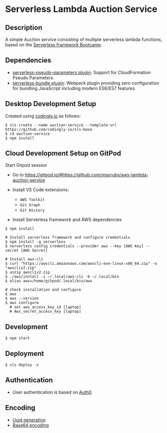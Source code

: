 # Serverless Lambda Auction Service

## Description
A simple Auction service consisting of multiple serverless lambda functions, based on the [Serverless framework Bootcamp](https://www.udemy.com/course/serverless-framework/).

## Dependencies
* [serverless-pseudo-parameters plugin](https://www.npmjs.com/package/serverless-pseudo-parameters): Support for CloudFormation Pseudo Parameters.
* [serverless-bundle plugin](https://www.npmjs.com/package/serverless-pseudo-parameters): Webpack plugin providing zero configuration for bundling JavaScript including modern ES6/ES7 features.

## Desktop Development Setup
Created using [codingly.io](https://github.com/codingly-io/sls-base) as follows:

```shell
$ sls create --name auction-service --template-url https://github.com/codingly-io/sls-base
$ cd auction-service
$ npm install
```

## Cloud Development Setup on GitPod

Start Gitpod session
- Go to https://gitpod.io/#https://github.com/maxruby/aws-lambda-auction-service
- Install VS Code extensions: 
    - `AWS Toolkit`
    - `Git Graph`
    - `Git History`

- Install Serverless framework and AWS dependencies

```shell
$ npm install

# Install serverless framework and configure credentials
$ npm install -g serverless
$ serverless config credentials --provider aws --key [AWS Key] --secret [AWS Secret]

# Install aws-cli
$ curl "https://awscli.amazonaws.com/awscli-exe-linux-x86_64.zip" -o "awscliv2.zip"
$ unzip awscliv2.zip
$ ./aws/install -i ~/.local/aws-cli -b ~/.local/bin
$ alias aws=/home/gitpod/.local/bin/aws

# check installation and configure
$ aws
$ aws --version
$ aws configure
  # set aws_access_key_id [laptop]
  # Aws_secret_access_key [laptop]
```

## Development
```shell
$ npm start
```

## Deployment
```shell
$ sls deploy -v
```

## Authentication
- User authentication is based on [Auth0](https://auth0.com/docs).

## Encoding
- [Uuid generation](https://www.uuidgenerator.net/version4) 
- [Base64 encoding](https://codingly-io.github.io/base64-encoder)